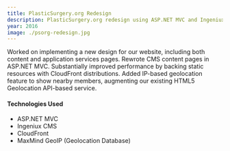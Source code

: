 ```yaml
---
title: PlasticSurgery.org Redesign
description: PlasticSurgery.org redesign using ASP.NET MVC and Ingeniux CMS.
year: 2016
image: ./psorg-redesign.jpg
---
```


Worked on implementing a new design for our website, including both content and application services pages. Rewrote CMS content pages in ASP.NET MVC. Substantially improved performance by backing static resources with CloudFront distributions. Added IP-based geolocation feature to show nearby members, augmenting our existing HTML5 Geolocation API-based service.

#### Technologies Used

* ASP.NET MVC
* Ingeniux CMS
* CloudFront
* MaxMind GeoIP (Geolocation Database)